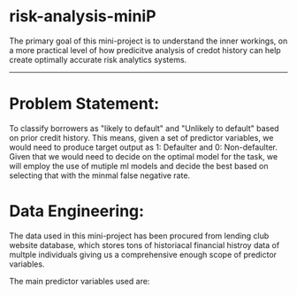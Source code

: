 # risk-analysis-miniP

The primary goal of this mini-project is to understand the inner workings, on a more practical level of how predicitve analysis of credot history can help create optimally accurate risk analytics systems.

---
# Problem Statement:
To classify borrowers as "likely to default" and "Unlikely to default" based on prior credit history. This means, given a set of predictor variables, we would need to produce target output as 1: Defaulter and 0: Non-defaulter.
Given that we would need to decide on the optimal model for the task, we will employ the use of mutiple ml models and decide the best based on selecting that with the minmal false negative rate.

# Data Engineering:
The data used in this mini-project has been procured from lending club website database, which stores tons of historiacal financial histroy data of multple individuals giving us a comprehensive enough scope of predictor variables.

The main predictor variables used are:
